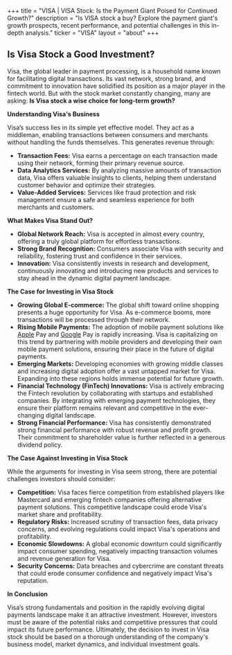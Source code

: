 +++
title = "VISA |  VISA Stock: Is the Payment Giant Poised for Continued Growth?"
description = "Is VISA stock a buy? Explore the payment giant's growth prospects, recent performance, and potential challenges in this in-depth analysis."
ticker = "VISA"
layout = "about"
+++

        


## Is Visa Stock a Good Investment?

Visa, the global leader in payment processing, is a household name known for facilitating digital transactions. Its vast network, strong brand, and commitment to innovation have solidified its position as a major player in the fintech world. But with the stock market constantly changing, many are asking: **Is Visa stock a wise choice for long-term growth?**

**Understanding Visa's Business**

Visa’s success lies in its simple yet effective model. They act as a middleman, enabling transactions between consumers and merchants without handling the funds themselves. This generates revenue through:

* **Transaction Fees:** Visa earns a percentage on each transaction made using their network, forming their primary revenue source.
* **Data Analytics Services:** By analyzing massive amounts of transaction data, Visa offers valuable insights to clients, helping them understand customer behavior and optimize their strategies.
* **Value-Added Services:**  Services like fraud protection and risk management ensure a safe and seamless experience for both merchants and customers.

**What Makes Visa Stand Out?**

* **Global Network Reach:** Visa is accepted in almost every country, offering a truly global platform for effortless transactions.
* **Strong Brand Recognition:**  Consumers associate Visa with security and reliability, fostering trust and confidence in their services.
* **Innovation:** Visa consistently invests in research and development, continuously innovating and introducing new products and services to stay ahead in the dynamic digital payment landscape.

**The Case for Investing in Visa Stock**

* **Growing Global E-commerce:** The global shift toward online shopping presents a huge opportunity for Visa. As e-commerce booms, more transactions will be processed through their network.
* **Rising Mobile Payments:** The adoption of mobile payment solutions like [Apple](/stocks/aapl/) Pay and [Google](/stocks/goog/) Pay is rapidly increasing. Visa is capitalizing on this trend by partnering with mobile providers and developing their own mobile payment solutions, ensuring their place in the future of digital payments.
* **Emerging Markets:** Developing economies with growing middle classes and increasing digital adoption offer a vast untapped market for Visa. Expanding into these regions holds immense potential for future growth.
* **Financial Technology (FinTech) Innovations:** Visa is actively embracing the Fintech revolution by collaborating with startups and established companies. By integrating with emerging payment technologies, they ensure their platform remains relevant and competitive in the ever-changing digital landscape.
* **Strong Financial Performance:** Visa has consistently demonstrated strong financial performance with robust revenue and profit growth. Their commitment to shareholder value is further reflected in a generous dividend policy.

**The Case Against Investing in Visa Stock**

While the arguments for investing in Visa seem strong, there are potential challenges investors should consider:

* **Competition:** Visa faces fierce competition from established players like Mastercard and emerging fintech companies offering alternative payment solutions. This competitive landscape could erode Visa's market share and profitability.
* **Regulatory Risks:**  Increased scrutiny of transaction fees, data privacy concerns, and evolving regulations could impact Visa's operations and profitability.
* **Economic Slowdowns:** A global economic downturn could significantly impact consumer spending, negatively impacting transaction volumes and revenue generation for Visa.
* **Security Concerns:** Data breaches and cybercrime are constant threats that could erode consumer confidence and negatively impact Visa's reputation.

**In Conclusion**

Visa’s strong fundamentals and position in the rapidly evolving digital payments landscape make it an attractive investment. However, investors must be aware of the potential risks and competitive pressures that could impact its future performance. Ultimately, the decision to invest in Visa stock should be based on a thorough understanding of the company's business model, market dynamics, and individual investment goals. 

        